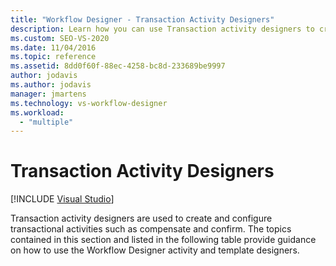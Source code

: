 ```yaml
---
title: "Workflow Designer - Transaction Activity Designers"
description: Learn how you can use Transaction activity designers to create and configure transactional activities such as compensate and confirm.
ms.custom: SEO-VS-2020
ms.date: 11/04/2016
ms.topic: reference
ms.assetid: 8dd0f60f-88ec-4258-bc8d-233689be9997
author: jodavis
ms.author: jodavis
manager: jmartens
ms.technology: vs-workflow-designer
ms.workload:
  - "multiple"
---
```

# Transaction Activity Designers

 [!INCLUDE [Visual Studio](~/includes/applies-to-version/vs-windows-only.md)]

Transaction activity designers are used to create and configure transactional activities such as compensate and confirm. The topics contained in this section and listed in the following table provide guidance on how to use the Workflow Designer activity and template designers.